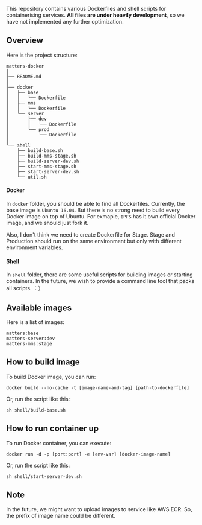 This repository contains various Dockerfiles and shell scripts for containerising services. **All files are under heavily development**, so we have not implemented any further optimization.

## Overview ##

Here is the project structure:

```
matters-docker
│
├── README.md
│
├── docker
│   ├── base
│   │   └── Dockerfile
│   ├── mms
│   │   └── Dockerfile
│   └── server
│       ├── dev
│       │   └── Dockerfile
│       └── prod
│           └── Dockerfile
│
└── shell
    ├── build-base.sh
    ├── build-mms-stage.sh
    ├── build-server-dev.sh
    ├── start-mms-stage.sh
    ├── start-server-dev.sh
    └── util.sh

```

#### Docker ####
In `docker` folder, you should be able to find all Dockerfiles. Currently, the base image is `Ubuntu 16.04`. But there is no strong need to build every Docker image on top of Ubuntu. For exmaple, `IPFS` has it own official Docker image, and we should just fork it.

Also, I don't think we need to create Dockerfile for Stage. Stage and Production should run on the same environment but only with different environment variables.

#### Shell ####
In `shell` folder, there are some useful scripts for building images or starting containers. In the future, we wish to provide a command line tool that packs all scripts. ：）

## Available images ##
Here is a list of images:

```
matters:base
matters-server:dev
matters-mms:stage
```

## How to build image ##
To build Docker image, you can run:

```
docker build --no-cache -t [image-name-and-tag] [path-to-dockerfile]
```

Or, run the script like this:

```
sh shell/build-base.sh
```

## How to run container up ##
To run Docker container, you can execute:

```
docker run -d -p [port:port] -e [env-var] [docker-image-name]
```

Or, run the script like this:

```
sh shell/start-server-dev.sh
```

## Note ##
In the future, we might want to upload images to service like AWS ECR. So, the prefix of image name could be different.
